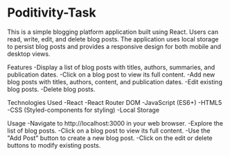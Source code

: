 # Poditivity-Task
This is a simple blogging platform application built using React. Users can read, write, edit, and delete blog posts. The application uses local storage to persist blog posts and provides a responsive design for both mobile and desktop views.

Features
-Display a list of blog posts with titles, authors, summaries, and publication dates.
-Click on a blog post to view its full content.
-Add new blog posts with titles, authors, content, and publication dates.
-Edit existing blog posts.
-Delete blog posts.

Technologies Used
-React
-React Router DOM
-JavaScript (ES6+)
-HTML5
-CSS (Styled-components for styling)
-Local Storage

Usage
-Navigate to http://localhost:3000 in your web browser.
-Explore the list of blog posts.
-Click on a blog post to view its full content.
-Use the "Add Post" button to create a new blog post.
-Click on the edit or delete buttons to modify existing posts.